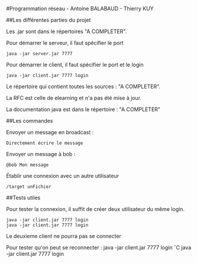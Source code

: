#Programmation réseau - Antoine BALABAUD - Thierry KUY

##Les différentes parties du projet

Les .jar sont dans le répertoires "A COMPLETER".

Pour démarrer le serveur, il faut spécifier le port

    java -jar server.jar 7777
    
Pour démarrer le client, il faut spécifier le port et le login 

    java -jar client.jar 7777 login
    
Le répertoire qui contient toutes les sources : "A COMPLETER".

La RFC est celle de elearning et n'a pas été mise à jour.

La documentation java est dans le répertoire : "A COMPLETER"
    
##Les commandes

Envoyer un message en broadcast :

    Directement écrire le message
    
Envoyer un message à bob : 
    
    @bob Mon message
    
Établir une connexion avec un autre utilisateur 
   
    /target unFichier
    
##Tests utiles

Pour tester la connexion, il suffit de créer deux utilisateur du même login.

    java -jar client.jar 7777 login
    java -jar client.jar 7777 login
    
Le deuxieme client ne pourra pas se connecter



Pour tester qu'on peut se reconnecter :
    java -jar client.jar 7777 login
    ˆC
    java -jar client.jar 7777 login
    



